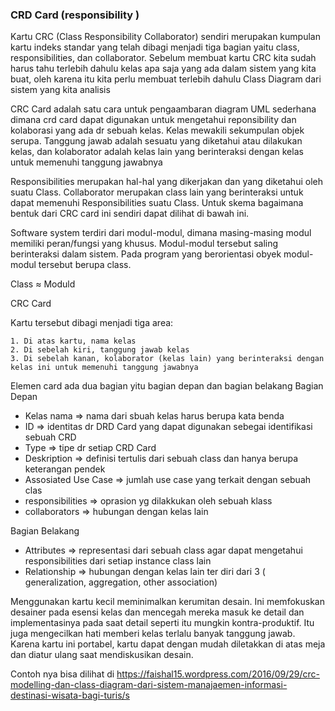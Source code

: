### CRD Card (responsibility )

Kartu CRC (Class Responsibility Collaborator) sendiri merupakan kumpulan kartu indeks standar yang telah dibagi menjadi tiga bagian yaitu class, responsibilities, dan collaborator. 
Sebelum membuat kartu CRC kita sudah harus tahu terlebih dahulu kelas apa saja yang ada dalam sistem yang kita buat, oleh karena itu kita perlu membuat terlebih dahulu Class Diagram dari sistem yang kita analisis

CRC Card adalah satu cara untuk pengaambaran diagram UML sederhana dimana crd card dapat 
digunakan untuk mengetahui reponsibility dan kolaborasi yang ada dr sebuah kelas.
Kelas mewakili sekumpulan objek serupa. 
Tanggung jawab adalah sesuatu yang diketahui atau dilakukan kelas, dan 
kolaborator adalah kelas lain yang berinteraksi dengan kelas untuk memenuhi tanggung jawabnya

Responsibilities merupakan hal-hal yang dikerjakan dan yang diketahui oleh suatu Class. 
Collaborator merupakan class lain yang berinteraksi untuk dapat memenuhi Responsibilities suatu Class. Untuk skema bagaimana bentuk dari CRC card ini sendiri dapat dilihat di bawah ini.

Software system terdiri dari modul-modul, dimana masing-masing modul memiliki peran/fungsi yang khusus. Modul-modul tersebut saling berinteraksi dalam sistem. Pada program yang berorientasi obyek modul-modul tersebut berupa class.

Class ≈ Moduld

CRC Card

Kartu tersebut dibagi menjadi tiga area:

    1. Di atas kartu, nama kelas
    2. Di sebelah kiri, tanggung jawab kelas
    3. Di sebelah kanan, kolaborator (kelas lain) yang berinteraksi dengan kelas ini untuk memenuhi tanggung jawabnya

Elemen card ada dua bagian yitu bagian depan dan bagian belakang
Bagian Depan 
- Kelas nama => nama dari sbuah kelas harus berupa kata benda
- ID => identitas dr DRD Card yang dapat digunakan sebegai identifikasi sebuah CRD
- Type => tipe dr setiap CRD Card
- Deskription => definisi tertulis dari sebuah class dan hanya berupa keterangan pendek
- Assosiated Use Case => jumlah use case yang terkait dengan sebuah clas
- responsibilities  => oprasion yg dilakkukan oleh sebuah klass
- collaborators => hubungan dengan kelas lain 

Bagian Belakang 
- Attributes => representasi dari sebuah class agar dapat mengetahui responsibilities dari 
setiap instance class lain 
- Relationship => hubungan dengan kelas lain ter diri dari 3 ( generalization, aggregation, 
other association)

Menggunakan kartu kecil meminimalkan kerumitan desain. Ini memfokuskan desainer pada esensi kelas dan mencegah mereka masuk ke detail dan implementasinya pada saat detail seperti itu mungkin kontra-produktif. Itu juga mengecilkan hati memberi kelas terlalu banyak tanggung jawab. Karena kartu ini portabel, kartu dapat dengan mudah diletakkan di atas meja dan diatur ulang saat mendiskusikan desain.

Contoh nya bisa dilihat di https://faishal15.wordpress.com/2016/09/29/crc-modelling-dan-class-diagram-dari-sistem-manajaemen-informasi-destinasi-wisata-bagi-turis/s

